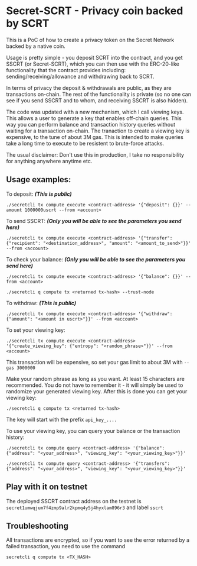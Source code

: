 # Secret-SCRT - Privacy coin backed by SCRT

This is a PoC of how to create a privacy token on the Secret Network backed by a native coin.

Usage is pretty simple - you deposit SCRT into the contract, and you get SSCRT (or Secret-SCRT), which you can then use with the ERC-20-like functionality that the contract provides including: sending/receiving/allowance and withdrawing back to SCRT. 

In terms of privacy the deposit & withdrawals are public, as they are transactions on-chain. The rest of the functionality is private (so no one can see if you send SSCRT and to whom, and receiving SSCRT is also hidden). 

The code was updated with a new mechanism, which I call viewing keys. This allows a user to generate a key that enables off-chain queries. This way you can perform balance and transaction history queries without waiting for a transaction on-chain. The tranaction to create a viewing key is expensive, to the tune of about 3M gas. This is intended to make queries take a long time to execute to be resistent to brute-force attacks.

The usual disclaimer: Don't use this in production, I take no responsibility for anything anywhere anytime etc.

## Usage examples:

To deposit: ***(This is public)***

```./secretcli tx compute execute <contract-address> '{"deposit": {}}' --amount 1000000uscrt --from <account>``` 

To send SSCRT: ***(Only you will be able to see the parameters you send here)***

```./secretcli tx compute execute <contract-address> '{"transfer": {"recipient": "<destination_address>", "amount": "<amount_to_send>"}}' --from <account>```

To check your balance: ***(Only you will be able to see the parameters you send here)***

```./secretcli tx compute execute <contract-address> '{"balance": {}}' --from <account>```

```./secretcli q compute tx <returned tx-hash> --trust-node```

To withdraw: ***(This is public)***

```./secretcli tx compute execute <contract-address> '{"withdraw": {"amount": "<amount in uscrt>"}}' --from <account>```

To set your viewing key: 

```./secretcli tx compute execute <contract-address> '{"create_viewing_key": {"entropy": "<random_phrase>"}}' --from <account>```

This transaction will be expensive, so set your gas limit to about 3M with `--gas 3000000`

Make your random phrase as long as you want. At least 15 characters are recommended. You do not have to remember it - it will simply be used to randomize your generated viewing key. After this is done you can get your viewing key:

```./secretcli q compute tx <returned tx-hash>```

The key will start with the prefix `api_key_....`

To use your viewing key, you can query your balance or the transaction history:

```./secretcli tx compute query <contract-address> '{"balance": {"address": "<your_address>", "viewing_key": "<your_viewing_key>"}}'```

```./secretcli tx compute query <contract-address> '{"transfers": {"address": "<your_address>", "viewing_key": "<your_viewing_key>"}}'```

## Play with it on testnet

The deployed SSCRT contract address on the testnet is `secret1umwqjum7f4zmp9alr2kpmq4y5j4hyxlam896r3` and label `sscrt`

## Troubleshooting 

All transactions are encrypted, so if you want to see the error returned by a failed transaction, you need to use the command

`secretcli q compute tx <TX_HASH>`
